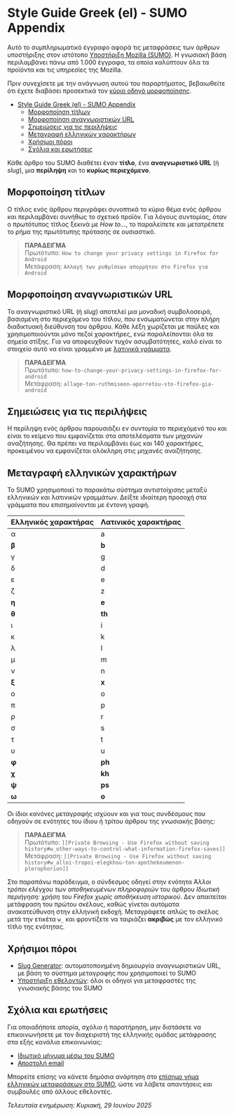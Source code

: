 # Style Guide Greek (el) - SUMO Appendix

Αυτό το συμπληρωματικό έγγραφο αφορά τις μεταφράσεις των άρθρων υποστήριξης στον ιστότοπο [Υποστήριξη Mozilla (SUMO)](https://support.mozilla.org). Η γνωσιακή βάση περιλαμβάνει πάνω από 1.000 έγγραφα, τα οποία καλύπτουν όλα τα προϊόντα και τις υπηρεσίες της Mozilla.

Πριν συνεχίσετε με την ανάγνωση αυτού του παραρτήματος, βεβαιωθείτε ότι έχετε διαβάσει προσεκτικά τον [κύριο οδηγό μορφοποίησης](/docs/el/README.md).

* [Style Guide Greek (el) - SUMO Appendix](#style-guide-greek-el---sumo-appendix)
  * [Μορφοποίηση τίτλων](#μορφοποίηση-τίτλων)
  * [Μορφοποίηση αναγνωριστικών URL](#μορφοποίηση-αναγνωριστικών-url)
  * [Σημειώσεις για τις περιλήψεις](#σημειώσεις-για-τις-περιλήψεις)
  * [Μεταγραφή ελληνικών χαρακτήρων](#μεταγραφή-ελληνικών-χαρακτήρων)
  * [Χρήσιμοι πόροι](#χρήσιμοι-πόροι)
  * [Σχόλια και ερωτήσεις](#σχόλια-και-ερωτήσεις)

Κάθε άρθρο του SUMO διαθέτει έναν **τίτλο**, ένα **αναγνωριστικό URL** (ή *slug*), μια **περίληψη** και το **κυρίως περιεχόμενο**.

## Μορφοποίηση τίτλων

Ο τίτλος ενός άρθρου περιγράφει συνοπτικά το κύριο θέμα ενός άρθρου και περιλαμβάνει συνήθως το σχετικό προϊόν. Για λόγους συντομίας, όταν ο πρωτότυπος τίτλος ξεκινά με *How to...*, το παραλείπετε και μετατρέπετε το ρήμα της πρωτότυπης πρότασης σε ουσιαστικό.

> **ΠΑΡΑΔΕΙΓΜΑ**\
> Πρωτότυπο: `How to change your privacy settings in Firefox for Android`\
> Μετάφραση: `Αλλαγή των ρυθμίσεων απορρήτου στο Firefox για Android`

## Μορφοποίηση αναγνωριστικών URL

Το αναγνωριστικό URL (ή *slug*) αποτελεί μια μοναδική συμβολοσειρά, βασισμένη στο περιεχόμενο του τίτλου, που ενσωματώνεται στην πλήρη διαδικτυακή διεύθυνση του άρθρου. Κάθε λέξη χωρίζεται με παύλες και χρησιμοποιούνται μόνο πεζοί χαρακτήρες, ενώ παραλείπονται όλα τα σημεία στίξης. Για να αποφευχθούν τυχόν ασυμβατότητες, καλό είναι το στοιχείο αυτό να είναι γραμμένο με [λατινικά γράμματα](#μεταγραφή-ελληνικών-χαρακτήρων).

> **ΠΑΡΑΔΕΙΓΜΑ**\
> Πρωτότυπο: `how-to-change-your-privacy-settings-in-firefox-for-android`\
> Μετάφραση: `allage-ton-ruthmiseon-aporretou-sto-firefox-gia-android`

## Σημειώσεις για τις περιλήψεις

Η περίληψη ενός άρθρου παρουσιάζει εν συντομία το περιεχόμενό του και είναι το κείμενο που εμφανίζεται στα αποτελέσματα των μηχανών αναζήτησης. Θα πρέπει να περιλαμβάνει έως και 140 χαρακτήρες, προκειμένου να εμφανίζεται ολόκληρη στις μηχανές αναζήτησης.

## Μεταγραφή ελληνικών χαρακτήρων

Το SUMO χρησιμοποιεί το παρακάτω σύστημα αντιστοίχισης μεταξύ ελληνικών και λατινικών γραμμάτων. Δείξτε ιδιαίτερη προσοχή στα γράμματα που επισημαίνονται με έντονη γραφή.

| Ελληνικός χαρακτήρας | Λατινικός χαρακτήρας |
| -------------------- | -------------------- |
| α                    | a                    |
| **β**                | **b**                |
| γ                    | g                    |
| δ                    | d                    |
| ε                    | e                    |
| ζ                    | z                    |
| **η**                | **e**                |
| **θ**                | **th**               |
| ι                    | i                    |
| κ                    | k                    |
| λ                    | l                    |
| μ                    | m                    |
| ν                    | n                    |
| **ξ**                | **x**                |
| ο                    | o                    |
| π                    | p                    |
| ρ                    | r                    |
| σ                    | s                    |
| τ                    | t                    |
| υ                    | u                    |
| **φ**                | **ph**               |
| **χ**                | **kh**               |
| **ψ**                | **ps**               |
| **ω**                | **o**                |

Οι ίδιοι κανόνες μεταγραφής ισχύουν και για τους συνδέσμους που οδηγούν σε ενότητες του ίδιου ή τρίτου άρθρου της γνωσιακής βάσης:

> **ΠΑΡΑΔΕΙΓΜΑ**\
> Πρωτότυπο: `[[Private Browsing - Use Firefox without saving history#w_other-ways-to-control-what-information-firefox-saves]]`\
> Μετάφραση: `[[Private Browsing - Use Firefox without saving history#w_alloi-tropoi-elegkhou-ton-apothekeumenon-plerophorion]]`

Στο παραπάνω παράδειγμα, ο σύνδεσμος οδηγεί στην ενότητα *Άλλοι τρόποι ελέγχου των αποθηκευμένων πληροφοριών* του άρθρου *Ιδιωτική περιήγηση: χρήση του Firefox χωρίς αποθήκευση ιστορικού*. Δεν απαιτείται μετάφραση του πρώτου σκέλους, καθώς γίνεται αυτόματα ανακατεύθυνση στην ελληνική εκδοχή. Μεταγράφετε απλώς το σκέλος μετά την ετικέτα `w_` και φροντίζετε να ταιριάζει **ακριβώς** με τον ελληνικό τίτλο της ενότητας.

## Χρήσιμοι πόροι

* [Slug Generator](https://appdevtools.com/slug-generator): αυτοματοποιημένη δημιουργία αναγνωριστικών URL, με βάση το σύστημα μεταγραφής που χρησιμοποιεί το SUMO
* [Υποστήριξη εθελοντών](https://support.mozilla.org/el/products/contributor): όλοι οι οδηγοί για μεταφραστές της γνωσιακής βάσης του SUMO

## Σχόλια και ερωτήσεις

Για οποιαδήποτε απορία, σχόλιο ή παρατήρηση, μην διστάσετε να επικοινωνήσετε με τον διαχειριστή της ελληνικής ομάδας μετάφρασης στα εξής κανάλια επικοινωνίας:
* [Ιδιωτικό μήνυμα μέσω του SUMO](https://support.mozilla.org/el/messages/new?to=d.spentzos)
* [Αποστολή email](https://pontoon.mozilla.org/contributors/dspentzos/)

Μπορείτε επίσης να κάνετε δημόσια ανάρτηση στο [επίσημο νήμα ελληνικών μεταφράσεων στο SUMO](https://support.mozilla.org/el/forums/l10n-forum/711170), ώστε να λάβετε απαντήσεις και συμβουλές από άλλους εθελοντές.

*Τελευταία ενημέρωση: Κυριακή, 29 Ιουνίου 2025*
